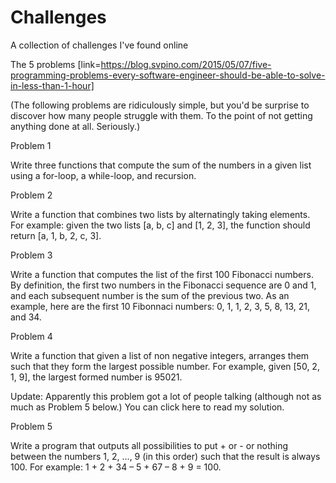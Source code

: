 # Challenges
A collection of challenges I've found online


The 5 problems 
[link=https://blog.svpino.com/2015/05/07/five-programming-problems-every-software-engineer-should-be-able-to-solve-in-less-than-1-hour]

(The following problems are ridiculously simple, but you'd be surprise to discover how many people struggle with them. To the point of not getting anything done at all. Seriously.)

Problem 1

Write three functions that compute the sum of the numbers in a given list using a for-loop, a while-loop, and recursion.

Problem 2

Write a function that combines two lists by alternatingly taking elements. For example: given the two lists [a, b, c] and [1, 2, 3], the function should return [a, 1, b, 2, c, 3].

Problem 3

Write a function that computes the list of the first 100 Fibonacci numbers. By definition, the first two numbers in the Fibonacci sequence are 0 and 1, and each subsequent number is the sum of the previous two. As an example, here are the first 10 Fibonnaci numbers: 0, 1, 1, 2, 3, 5, 8, 13, 21, and 34.

Problem 4

Write a function that given a list of non negative integers, arranges them such that they form the largest possible number. For example, given [50, 2, 1, 9], the largest formed number is 95021.

Update: Apparently this problem got a lot of people talking (although not as much as Problem 5 below.) You can click here to read my solution.

Problem 5

Write a program that outputs all possibilities to put + or - or nothing between the numbers 1, 2, ..., 9 (in this order) such that the result is always 100. For example: 1 + 2 + 34 – 5 + 67 – 8 + 9 = 100.
